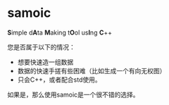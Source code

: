 # samoic
**S**imple d**A**ta **M**aking t**O**ol us**I**ng **C**++

您是否属于以下的情况：

- 想要快速造一组数据
- 数据的快速手搓有些困难（比如生成一个有向无权图）
- 只会C++，或者配合std使用。

如果是，那么使用samoic是一个很不错的选择。
